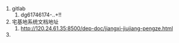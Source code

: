 1. gitlab
   1. dg61746174-..+!!
2. 宅基地系统文档地址
   1. http://120.24.61.35:8500/dep-doc/jiangxi-jiujiang-pengze.html
3. 